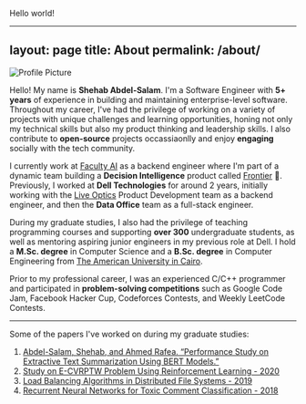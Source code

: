 Hello world!

---
layout: page
title: About
permalink: /about/
---

<img src="{{ site.baseurl }}/assets/Shehab.jpg" title="Profile Picture" class="profile">

Hello! My name is **Shehab Abdel-Salam**. I'm a Software Engineer with **5+ years** of experience in building and maintaining enterprise-level software. Throughout my career, I've had the privilege of working on a variety of projects with unique challenges and learning opportunities, honing not only my technical skills but also my product thinking and leadership skills. I also contribute to **open-source** projects occassiaonlly and enjoy **engaging** socially with the tech community.

I currently work at [Faculty AI][company] as a backend engineer where I'm part of a dynamic team building a **Decision Intelligence** product called [Frontier][frontier] 🚀. Previously, I worked at **Dell Technologies** for around 2 years, initially working with the [Live Optics][liveoptics] Product Development team as a backend engineer, and then the **Data Office** team as a full-stack engineer.

During my graduate studies, I also had the privilege of teaching programming courses and supporting **over 300** undergraduate students, as well as mentoring aspiring junior engineers in my previous role at Dell. I hold a **M.Sc. degree** in Computer Science and a **B.Sc. degree** in Computer Engineering from [The American University in Cairo][University].

Prior to my professional career, I was an experienced C/C++ programmer and participated in **problem-solving competitions** such as Google Code Jam, Facebook Hacker Cup, Codeforces Contests, and Weekly LeetCode Contests.

---

Some of the papers I've worked on during my graduate studies:

1. [Abdel-Salam, Shehab, and Ahmed Rafea. “Performance Study on Extractive Text Summarization Using BERT Models.”](https://www.mdpi.com/2078-2489/13/2/67)
2. [Study on E-CVRPTW Problem Using Reinforcement Learning - 2020](https://drive.google.com/file/d/1S66LT3kInvsubYGUlW4S78QJWLESqap3/view?usp=sharing)
3. [Load Balancing Algorithms in Distributed File Systems - 2019](https://drive.google.com/file/d/1uwlMDUGlllPCa1riIjcvhv8-sL7gsdoJ/view?usp=sharing)
4. [Recurrent Neural Networks for Toxic Comment Classification - 2018](https://github.com/shehab-as/ToxicCommentClassification)

[linkedin]: https://www.linkedin.com/in/shehab-abdel-salam-0a12ab97/
[github]: https://github.com/shehab-as
[company]: https://faculty.ai
[university]: https://www.aucegypt.edu
[liveoptics]: https://liveoptics.com
[frontier]: https://faculty.ai/frontier
